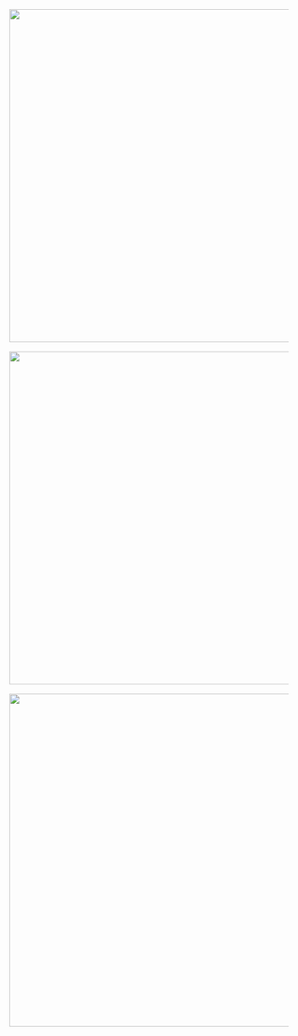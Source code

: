 <img src="https://github.com/kyutekrap/kotlin-app/assets/117127078/f26804b6-f860-4c88-a789-27c3e0df0726" width="auto" height="600" />
&nbsp;
<img src="https://github.com/kyutekrap/kotlin-app/assets/117127078/43f74c50-3614-48e9-bd6a-e5083b9b24c8" width="auto" height="600" />
&nbsp;
<img src="https://github.com/kyutekrap/kotlin-app/assets/117127078/be85b7be-d0d6-4a94-968b-3cef6e4ab11c" width="auto" height="600" />
